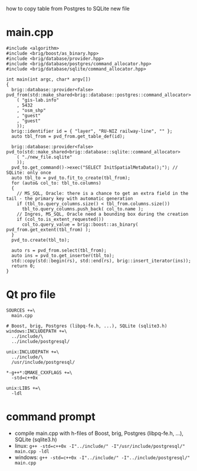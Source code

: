 how to copy table from Postgres to SQLite new file

# main.cpp #

```
#include <algorithm>
#include <brig/boost/as_binary.hpp>
#include <brig/database/provider.hpp>
#include <brig/database/postgres/command_allocator.hpp>
#include <brig/database/sqlite/command_allocator.hpp>

int main(int argc, char* argv[])
{
  brig::database::provider<false> pvd_from(std::make_shared<brig::database::postgres::command_allocator>
    ( "gis-lab.info"
    , 5432
    , "osm_shp"
    , "guest"
    , "guest"
    ));
  brig::identifier id = { "layer", "RU-NIZ railway-line", "" };
  auto tbl_from = pvd_from.get_table_def(id);

  brig::database::provider<false> pvd_to(std::make_shared<brig::database::sqlite::command_allocator>
    ( "./new_file.sqlite"
    ));
  pvd_to.get_command()->exec("SELECT InitSpatialMetaData();"); // SQLite: only once
  auto tbl_to = pvd_to.fit_to_create(tbl_from);
  for (auto& col_to: tbl_to.columns)
  {
    // MS_SQL, Oracle: there is a chance to get an extra field in the tail - the primary key with automatic generation
    if (tbl_to.query_columns.size() < tbl_from.columns.size())
      tbl_to.query_columns.push_back( col_to.name );
    // Ingres, MS_SQL, Oracle need a bounding box during the creation
    if (col_to.is_extent_requested())
      col_to.query_value = brig::boost::as_binary( pvd_from.get_extent(tbl_from) );
  }
  pvd_to.create(tbl_to);

  auto rs = pvd_from.select(tbl_from);
  auto ins = pvd_to.get_inserter(tbl_to);
  std::copy(std::begin(rs), std::end(rs), brig::insert_iterator(ins));
  return 0;
}
```

# Qt pro file #

```
SOURCES +=\
  main.cpp

# Boost, brig, Postgres (libpq-fe.h, ...), SQLite (sqlite3.h)
windows:INCLUDEPATH +=\
  ../include/\
  ../include/postgresql/

unix:INCLUDEPATH +=\
  ../include/\
  /usr/include/postgresql/

*-g++*:QMAKE_CXXFLAGS +=\
  -std=c++0x

unix:LIBS +=\
  -ldl
```

# command prompt #

  * compile main.cpp with h-files of Boost, brig, Postgres (libpq-fe.h, ...), SQLite (sqlite3.h)
  * linux: `g++ -std=c++0x -I"../include/" -I"/usr/include/postgresql/" main.cpp -ldl`
  * windows: `g++ -std=c++0x -I"../include/" -I"../include/postgresql/" main.cpp`